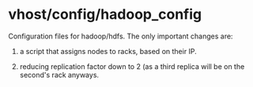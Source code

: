 # vhost/config/hadoop_config

Configuration files for hadoop/hdfs. The only important changes are:

1. a script that assigns nodes to racks, based on their IP.

2. reducing replication factor down to 2 (as a third replica will be on the
second's rack anyways.

